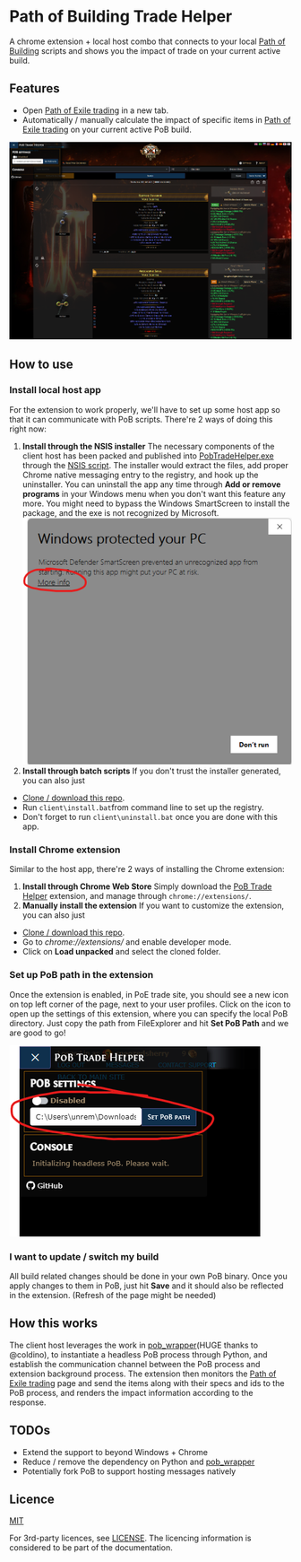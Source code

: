 
# Path of Building Trade Helper

A chrome extension + local host combo that connects to your local [Path of Building](https://pathofbuilding.community/) scripts and shows you the impact of trade on your current active build.  

## Features
-   Open [Path of Exile trading](https://www.pathofexile.com/trade) in a new tab.
-   Automatically / manually calculate the impact of specific items in [Path of Exile trading](https://www.pathofexile.com/trade) on your current active PoB build.

![PoE trading screenshot](readme_imgs/PoBTradeHelper_Screenshot.png)

## How to use

### Install local host app
For the extension to work properly, we'll have to set up some host app so that it can communicate with PoB scripts. There're 2 ways of doing this right now:
1.  __Install through the NSIS installer__
The necessary components of the client host has been packed and published into [PobTradeHelper.exe](https://github.com/unremem/PoBTradeHelper/releases/download/host/PobTradeHelper.exe) through the [NSIS script](https://github.com/unremem/PoBTradeHelper/blob/host/client/PobTradeHelper.nsi). The installer would extract the files, add proper Chrome native messaging entry to the registry, and hook up the uninstaller.
You can uninstall the app any time through __Add or remove programs__ in your Windows menu when you don't want this feature any more.
You might need to bypass the Windows SmartScreen to install the package, and the exe is not recognized by Microsoft.
![Windows SmartScreen](readme_imgs/Windows_SmartScreen.png)
2.  __Install through batch scripts__
If you don't trust the installer generated, you can also just 
- [Clone / download this repo](https://github.com/unremem/PoBTradeHelper/archive/refs/heads/main.zip).
- Run `client\install.bat`from command line to set up the registry.
- Don't forget to run `client\uninstall.bat` once you are done with this app.

### Install Chrome extension
Similar to the host app, there're 2 ways of installing the Chrome extension:
1.  __Install through Chrome Web Store__
Simply download the [PoB Trade Helper](https://chrome.google.com/webstore/detail/pob-trade-helper/jfmagnicmcjddboobcfaicohajkdmcpc?hl=en&authuser=0) extension, and manage through `chrome://extensions/`.
2.  __Manually install the extension__
If you want to customize the extension, you can also just
- [Clone / download this repo](https://github.com/unremem/PoBTradeHelper/archive/refs/heads/main.zip).
- Go to _chrome://extensions/_ and enable developer mode.
- Click on __Load unpacked__ and select the cloned folder.

### Set up PoB path in the extension
Once the extension is enabled, in PoE trade site, you should see a new icon on top left corner of the page, next to your user profiles. Click on the icon to open up the settings of this extension, where you can specify the local PoB directory. Just copy the path from FileExplorer and hit __Set PoB Path__ and we are good to go!

![PoE trading screenshot](readme_imgs/PoBTradeHelper_Settings.png)

### I want to update / switch my build
All build related changes should be done in your own PoB binary. Once you apply changes to them in PoB, just hit __Save__ and it should also be reflected in the extension. (Refresh of the page might be needed)

## How this works
The client host leverages the work in [pob_wrapper](https://github.com/coldino/pob_wrapper)(HUGE thanks to @coldino), to instantiate a headless PoB process through Python, and establish the communication channel between the PoB process and extension background process.
The extension then monitors the [Path of Exile trading](https://www.pathofexile.com/trade) page and send the items along with their specs and ids to the PoB process, and renders the impact information according to the response.

## TODOs
- Extend the support to beyond Windows + Chrome
- Reduce / remove the dependency on Python and [pob_wrapper](https://github.com/coldino/pob_wrapper)
- Potentially fork PoB to support hosting messages natively

## Licence

[MIT](https://opensource.org/licenses/MIT)

For 3rd-party licences, see  [LICENSE](https://github.com/unremem/PoBTradeHelper/blob/main/LICENSE). The licencing information is considered to be part of the documentation.